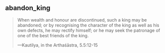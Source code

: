 ## abandon_king
> When wealth and honour are discontinued, such a king may be abandoned; or by recognising the character of the king as well as his own defects, he may rectify himself; or he may seek the patronage of one of the best friends of the king.
> 
> —Kautilya, in the Arthaśāstra, 5.5:12-15